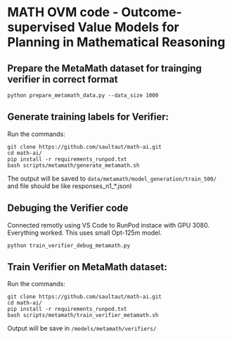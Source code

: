# MATH OVM code - Outcome-supervised Value Models for Planning in Mathematical Reasoning

## Prepare the MetaMath dataset for trainging verifier in correct format

```
python prepare_metamath_data.py --data_size 1000
```


## Generate training labels for Verifier:
Run the commands:
```
git clone https://github.com/saultaut/math-ai.git
cd math-ai/
pip install -r requirements_runpod.txt
bash scripts/metamath/generate_metamath.sh
```
The output will be saved to `data/metamath/model_generation/train_500/` and file should be like responses_n1_*.jsonl

## Debuging the Verifier code

Connected remotly using VS Code to RunPod instace with GPU 3080. Everything worked. This uses small Opt-125m model.

```
python train_verifier_debug_metamath.py
```

## Train Verifier on MetaMath dataset:
Run the commands:
```
git clone https://github.com/saultaut/math-ai.git
cd math-ai/
pip install -r requirements_runpod.txt
bash scripts/metamath/train_verifier_metamath.sh
```

Output will be save in `/models/metamath/verifiers/`